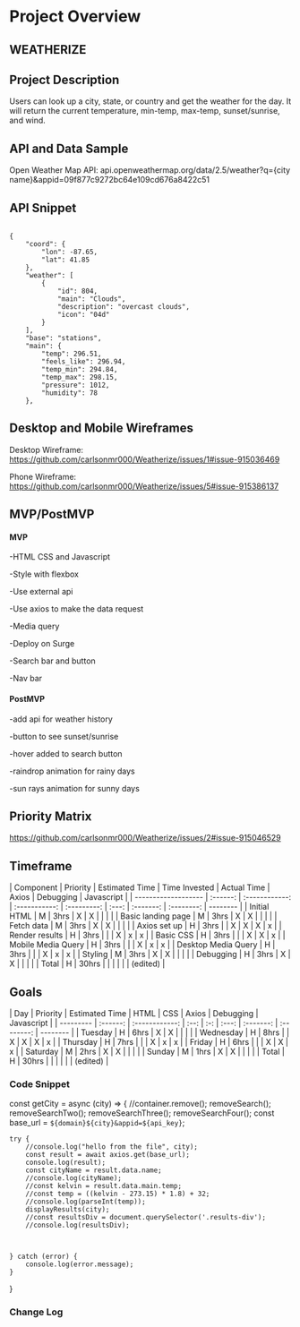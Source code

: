 # Project Overview

## WEATHERIZE

## Project Description

Users can look up a city, state, or country and get the weather for the day. It will return the current temperature, min-temp, max-temp, sunset/sunrise, and wind.

## API and Data Sample

Open Weather Map API: api.openweathermap.org/data/2.5/weather?q={city name}&appid=09f877c9272bc64e109cd676a8422c51

## API Snippet

```

{
    "coord": {
        "lon": -87.65,
        "lat": 41.85
    },
    "weather": [
        {
            "id": 804,
            "main": "Clouds",
            "description": "overcast clouds",
            "icon": "04d"
        }
    ],
    "base": "stations",
    "main": {
        "temp": 296.51,
        "feels_like": 296.94,
        "temp_min": 294.84,
        "temp_max": 298.15,
        "pressure": 1012,
        "humidity": 78
    },

```

## Desktop and Mobile Wireframes

Desktop Wireframe: https://github.com/carlsonmr000/Weatherize/issues/1#issue-915036469

Phone Wireframe: https://github.com/carlsonmr000/Weatherize/issues/5#issue-915386137

## MVP/PostMVP

#### MVP

-HTML CSS and Javascript

-Style with flexbox

-Use external api

-Use axios to make the data request

-Media query

-Deploy on Surge

-Search bar and button

-Nav bar

#### PostMVP

-add api for weather history

-button to see sunset/sunrise

-hover added to search button

-raindrop animation for rainy days

-sun rays animation for sunny days

## Priority Matrix

https://github.com/carlsonmr000/Weatherize/issues/2#issue-915046529

## Timeframe

| Component           | Priority | Estimated Time | Time Invested | Actual Time | Axios | Debugging | Javascript |
| ------------------- | :------: | :------------: | :-----------: | :---------: | :---: | :-------: | :--------: | -------- |
| Initial HTML        |    M     |      3hrs      |       X       |      X      |       |           |            |
| Basic landing page  |    M     |      3hrs      |       X       |      X      |       |           |            |
| Fetch data          |    M     |      3hrs      |       X       |      X      |       |           |            |
| Axios set up        |    H     |      3hrs      |               |      X      |   X   |     X     |     x      |
| Render results      |    H     |      3hrs      |               |             |   X   |     x     |     x      |
| Basic CSS           |    H     |      3hrs      |               |             |   X   |     X     |     x      |
| Mobile Media Query  |    H     |      3hrs      |               |             |   X   |     x     |     x      |
| Desktop Media Query |    H     |      3hrs      |               |             |   X   |     x     |     x      |
| Styling             |    M     |      3hrs      |       X       |      X      |       |           |            |
| Debugging           |    H     |      3hrs      |       X       |      X      |       |           |            |
| Total               |    H     |     30hrs      |               |             |       |           |            | (edited) |

## Goals

| Day       | Priority | Estimated Time | HTML | CSS | Axios | Debugging | Javascript |
| --------- | :------: | :------------: | :--: | :-: | :---: | :-------: | :--------: | -------- |
| Tuesday   |    H     |      6hrs      |  X   |  X  |       |           |            |
| Wednesday |    H     |      8hrs      |      |  X  |   X   |     X     |     x      |
| Thursday  |    H     |      7hrs      |      |     |   X   |     x     |     x      |
| Friday    |    H     |      6hrs      |      |     |   X   |     X     |     x      |
| Saturday  |    M     |      2hrs      |  X   |  X  |       |           |            |
| Sunday    |    M     |      1hrs      |  X   |  X  |       |           |            |
| Total     |    H     |     30hrs      |      |     |       |           |            | (edited) |

### Code Snippet


const getCity = async (city) => {
    //container.remove();
    removeSearch();
    removeSearchTwo();
    removeSearchThree();
    removeSearchFour();
    const base_url = `${domain}${city}&appid=${api_key}`;


    try {
        //console.log("hello from the file", city);
        const result = await axios.get(base_url);
        console.log(result);
        const cityName = result.data.name;
        //console.log(cityName);
        //const kelvin = result.data.main.temp;
        //const temp = ((kelvin - 273.15) * 1.8) + 32;
        //console.log(parseInt(temp));
        displayResults(city);
        //const resultsDiv = document.querySelector('.results-div');
        //console.log(resultsDiv);

     

    } catch (error) {
        console.log(error.message);
    }
}




### Change Log

